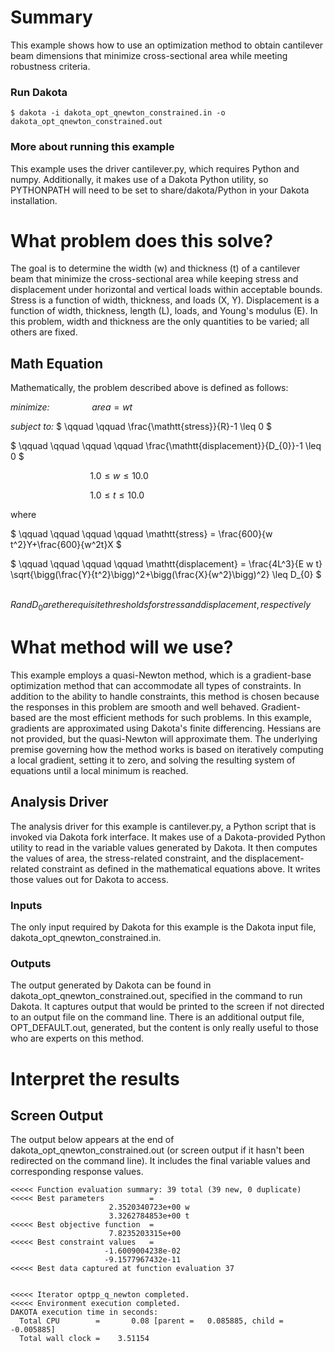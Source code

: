 # Summary

This example shows how to use an optimization method to obtain
cantilever beam dimensions that minimize cross-sectional area while
meeting robustness criteria.
 
### Run Dakota
    $ dakota -i dakota_opt_qnewton_constrained.in -o dakota_opt_qnewton_constrained.out
 
### More about running this example
This example uses the driver cantilever.py, which requires Python and
numpy.  Additionally, it makes use of a Dakota Python utility, so
PYTHONPATH will need to be set to share/dakota/Python in your Dakota installation.
 
# What problem does this solve?
The goal is to determine the width (w) and thickness (t) of a
cantilever beam that minimize the cross-sectional area while keeping
stress and displacement under horizontal and vertical loads within
acceptable bounds.  Stress is a function of width, thickness, and
loads (X, Y).  Displacement is a function of width, thickness, length
(L), loads, and Young's modulus (E).  In this problem, width and
thickness are the only quantities to be varied; all others are fixed.
 
## Math Equation
Mathematically, the problem described above is defined as follows:

_minimize:_ $` \qquad \qquad area = w t `$

_subject to:_ $` \qquad \qquad \frac{\mathtt{stress}}{R}-1 \leq 0 `$

$` \qquad \qquad \qquad \qquad \frac{\mathtt{displacement}}{D_{0}}-1 \leq 0 `$

$` \qquad \qquad \qquad \qquad 1.0 \leq w \leq 10.0 `$

$` \qquad \qquad \qquad \qquad 1.0 \leq t \leq 10.0 `$

where

$` \qquad \qquad \qquad \qquad \mathtt{stress} = \frac{600}{w t^2}Y+\frac{600}{w^2t}X `$

$` \qquad \qquad \qquad \qquad \mathtt{displacement} = \frac{4L^3}{E w t}
  \sqrt{\bigg(\frac{Y}{t^2}\bigg)^2+\bigg(\frac{X}{w^2}\bigg)^2}
  \leq D_{0} `$

$` \qquad \qquad \qquad \qquad R and D_{0} are the requisite
thresholds for stress and displacement, respectively `$

# What method will we use?
This example employs a quasi-Newton method, which is a gradient-base
optimization method that can accommodate all types of constraints.  In
addition to the ability to handle constraints, this method is chosen
because the responses in this problem are smooth and well behaved.
Gradient-based are the most efficient methods for such problems.
In this example, gradients are approximated using Dakota's finite
differencing.  Hessians are not provided, but the quasi-Newton will
approximate them.  The underlying premise governing how the method
works is based on iteratively computing a local gradient, setting it
to zero, and solving the resulting system of equations until a local
minimum is reached.
 
## Analysis Driver
The analysis driver for this example is cantilever.py, a Python script
that is invoked via Dakota fork interface.  It makes use of a
Dakota-provided Python utility to read in the variable values
generated by Dakota.  It then computes the values of area, the
stress-related constraint, and the displacement-related constraint as
defined in the mathematical equations above.  It writes those values
out for Dakota to access.

### Inputs
The only input required by Dakota for this example is the Dakota input
file, dakota_opt_qnewton_constrained.in.

### Outputs
The output generated by Dakota can be found in
dakota_opt_qnewton_constrained.out, specified in the command to run
Dakota.  It captures output that would be printed to the screen if not
directed to an output file on the command line.  There is an
additional output file, OPT_DEFAULT.out, generated, but the content is
only really useful to those who are experts on this method.

# Interpret the results
 
## Screen Output
The output below appears at the end of
dakota_opt_qnewton_constrained.out (or screen output if it hasn't been
redirected on the command line).  It includes the final variable
values and corresponding response values.
```
<<<<< Function evaluation summary: 39 total (39 new, 0 duplicate)
<<<<< Best parameters          =
                      2.3520340723e+00 w
                      3.3262784853e+00 t
<<<<< Best objective function  =
                      7.8235203315e+00
<<<<< Best constraint values   =
                     -1.6009004238e-02
                     -9.1577967432e-11
<<<<< Best data captured at function evaluation 37


<<<<< Iterator optpp_q_newton completed.
<<<<< Environment execution completed.
DAKOTA execution time in seconds:
  Total CPU        =       0.08 [parent =   0.085885, child =  -0.005885]
  Total wall clock =    3.51154
```
